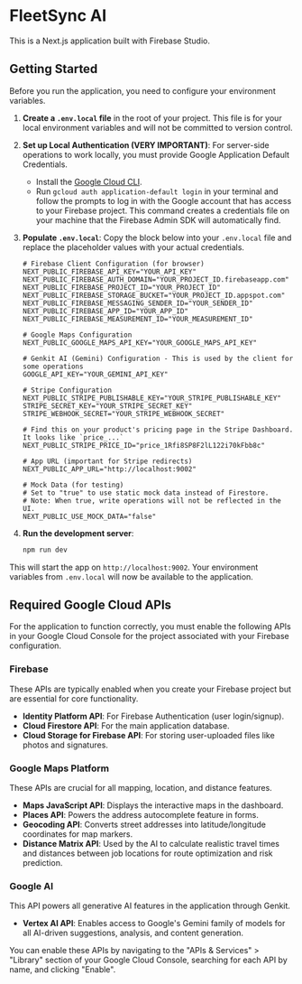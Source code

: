 
# FleetSync AI

This is a Next.js application built with Firebase Studio.

## Getting Started

Before you run the application, you need to configure your environment variables.

1.  **Create a `.env.local` file** in the root of your project. This file is for your local environment variables and will not be committed to version control.

2.  **Set up Local Authentication (VERY IMPORTANT)**: For server-side operations to work locally, you must provide Google Application Default Credentials.
    *   Install the [Google Cloud CLI](https://cloud.google.com/sdk/docs/install).
    *   Run `gcloud auth application-default login` in your terminal and follow the prompts to log in with the Google account that has access to your Firebase project. This command creates a credentials file on your machine that the Firebase Admin SDK will automatically find.

3.  **Populate `.env.local`**: Copy the block below into your `.env.local` file and replace the placeholder values with your actual credentials.

    ```
    # Firebase Client Configuration (for browser)
    NEXT_PUBLIC_FIREBASE_API_KEY="YOUR_API_KEY"
    NEXT_PUBLIC_FIREBASE_AUTH_DOMAIN="YOUR_PROJECT_ID.firebaseapp.com"
    NEXT_PUBLIC_FIREBASE_PROJECT_ID="YOUR_PROJECT_ID"
    NEXT_PUBLIC_FIREBASE_STORAGE_BUCKET="YOUR_PROJECT_ID.appspot.com"
    NEXT_PUBLIC_FIREBASE_MESSAGING_SENDER_ID="YOUR_SENDER_ID"
    NEXT_PUBLIC_FIREBASE_APP_ID="YOUR_APP_ID"
    NEXT_PUBLIC_FIREBASE_MEASUREMENT_ID="YOUR_MEASUREMENT_ID"
    
    # Google Maps Configuration
    NEXT_PUBLIC_GOOGLE_MAPS_API_KEY="YOUR_GOOGLE_MAPS_API_KEY"

    # Genkit AI (Gemini) Configuration - This is used by the client for some operations
    GOOGLE_API_KEY="YOUR_GEMINI_API_KEY"
    
    # Stripe Configuration
    NEXT_PUBLIC_STRIPE_PUBLISHABLE_KEY="YOUR_STRIPE_PUBLISHABLE_KEY"
    STRIPE_SECRET_KEY="YOUR_STRIPE_SECRET_KEY"
    STRIPE_WEBHOOK_SECRET="YOUR_STRIPE_WEBHOOK_SECRET"
    
    # Find this on your product's pricing page in the Stripe Dashboard. It looks like `price_...`
    NEXT_PUBLIC_STRIPE_PRICE_ID="price_1Rfi8SP8F2lL122i70kFbb8c"

    # App URL (important for Stripe redirects)
    NEXT_PUBLIC_APP_URL="http://localhost:9002"

    # Mock Data (for testing)
    # Set to "true" to use static mock data instead of Firestore.
    # Note: When true, write operations will not be reflected in the UI.
    NEXT_PUBLIC_USE_MOCK_DATA="false"
    ```

4.  **Run the development server**:

    ```bash
    npm run dev
    ```

This will start the app on `http://localhost:9002`. Your environment variables from `.env.local` will now be available to the application.

## Required Google Cloud APIs

For the application to function correctly, you must enable the following APIs in your Google Cloud Console for the project associated with your Firebase configuration.

### Firebase

These APIs are typically enabled when you create your Firebase project but are essential for core functionality.

-   **Identity Platform API**: For Firebase Authentication (user login/signup).
-   **Cloud Firestore API**: For the main application database.
-   **Cloud Storage for Firebase API**: For storing user-uploaded files like photos and signatures.

### Google Maps Platform

These APIs are crucial for all mapping, location, and distance features.

-   **Maps JavaScript API**: Displays the interactive maps in the dashboard.
-   **Places API**: Powers the address autocomplete feature in forms.
-   **Geocoding API**: Converts street addresses into latitude/longitude coordinates for map markers.
-   **Distance Matrix API**: Used by the AI to calculate realistic travel times and distances between job locations for route optimization and risk prediction.

### Google AI

This API powers all generative AI features in the application through Genkit.

-   **Vertex AI API**: Enables access to Google's Gemini family of models for all AI-driven suggestions, analysis, and content generation.

You can enable these APIs by navigating to the "APIs & Services" > "Library" section of your Google Cloud Console, searching for each API by name, and clicking "Enable".
